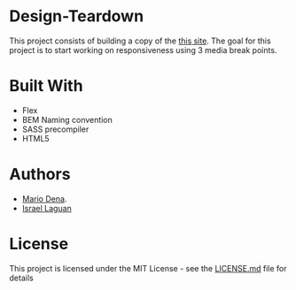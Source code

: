 # Design-Teardown

This project consists of building a copy of the [this site](https://thenextweb.com/).  The goal for this project is to start working on responsiveness using 3 media break points.

# Built With

* Flex
* BEM Naming convention
* SASS precompiler
* HTML5

# Authors

* [Mario Dena](https://github.com/MarioDena).
* [Israel Laguan](https://github.com/Israel-Laguan)

# License

This project is licensed under the MIT License - see the [LICENSE.md](LICENSE.md) file for details
